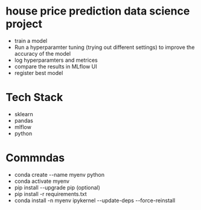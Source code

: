 # house price prediction data science project 
- train a model
- Run a hyperparamter tuning (trying out different settings) to improve the accuracy of the model
- log  hyperparamters and metrices 
- compare the results in MLflow UI
- register best model


# Tech Stack 
 - sklearn
 - pandas
 - mlflow
 - python 


 # Commndas  
  - conda create --name myenv python
  - conda activate myenv
  - pip install --upgrade pip (optional)
  - pip install -r requirements.txt
  - conda install -n myenv ipykernel --update-deps --force-reinstall
